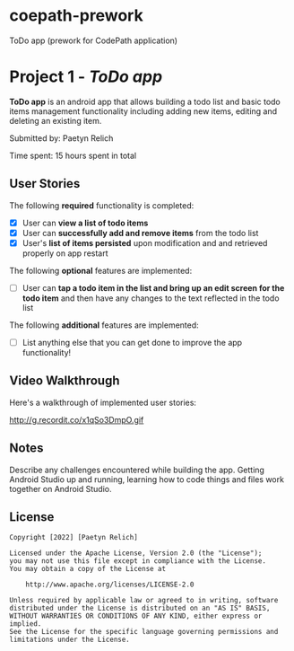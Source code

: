 # coepath-prework
ToDo app (prework for CodePath application)

# Project 1 - *ToDo app*

**ToDo app** is an android app that allows building a todo list and basic todo items management functionality including adding new items, editing and deleting an existing item.

Submitted by: Paetyn Relich 

Time spent: 15 hours spent in total

## User Stories

The following **required** functionality is completed:

* [x] User can **view a list of todo items**
* [x] User can **successfully add and remove items** from the todo list
* [x] User's **list of items persisted** upon modification and and retrieved properly on app restart

The following **optional** features are implemented:

* [ ] User can **tap a todo item in the list and bring up an edit screen for the todo item** and then have any changes to the text reflected in the todo list

The following **additional** features are implemented:

* [ ] List anything else that you can get done to improve the app functionality!

## Video Walkthrough

Here's a walkthrough of implemented user stories:

http://g.recordit.co/x1qSo3DmpO.gif


## Notes

Describe any challenges encountered while building the app.
Getting Android Studio up and running, learning how to code things and files work together 
on Android Studio.

## License

    Copyright [2022] [Paetyn Relich]

    Licensed under the Apache License, Version 2.0 (the "License");
    you may not use this file except in compliance with the License.
    You may obtain a copy of the License at

        http://www.apache.org/licenses/LICENSE-2.0

    Unless required by applicable law or agreed to in writing, software
    distributed under the License is distributed on an "AS IS" BASIS,
    WITHOUT WARRANTIES OR CONDITIONS OF ANY KIND, either express or implied.
    See the License for the specific language governing permissions and
    limitations under the License.
